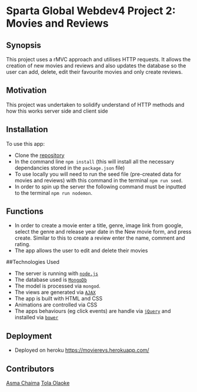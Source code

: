 # Sparta Global Webdev4 Project 2: Movies and Reviews

## Synopsis
This project uses a rMVC approach and utilises HTTP requests. It allows the creation of new movies and reviews and also updates the database so the user can add, delete, edit their favourite movies and only create reviews.


## Motivation

This project was undertaken to solidify understand of HTTP methods and how this works server side and client side

## Installation

To use this app:
* Clone the [repository](https://github.com/tolaoke/sg-project-2.git)
* In the command line `npm install` (this will install all the necessary dependancies stored in the `package.json` file)
* To use locally you will need to run the seed file (pre-created data for movies and reviews) with this command in the terminal `npm run seed`.
* In order to spin up the server the following command must be inputted to the terminal `npm run nodemon`.

## Functions
* In order to create a movie enter a title, genre, image link from google, select the genre and release year date in the New movie form, and press create. Similar to this to create a review enter the name, comment and rating.
* The app allows the user to edit and delete their movies


##Technologies Used
* The server is running with [`node.js`](https://nodejs.org/en/)
* The database used is [`MongoDb`](https://www.mongodb.com/)
* The model is processed via `mongod`.
* The views are generated via [`AJAX`](https://developer.mozilla.org/en-US/docs/AJAX)
* The app is built with HTML and CSS
* Animations are controlled via CSS
* The apps behaviours (eg click events) are handle via [`jQuery`](https://jquery.com/) and installed via [`bower`](https://bower.io/)

## Deployment
* Deployed on heroku https://movierevs.herokuapp.com/

## Contributors

[Asma Chaima](https://github.com/achaima)
[Tola Olaoke](https://github.com/tolaoke)
